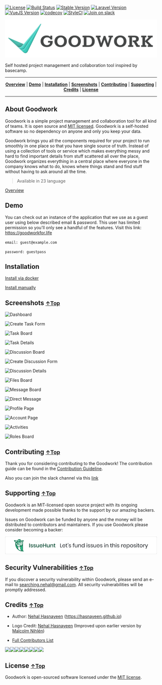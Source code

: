 [![License](http://img.shields.io/badge/license-MIT-brightgreen.svg)](https://github.com/iluminar/goodwork/blob/dev/LICENSE)
[![Build Status](https://travis-ci.org/iluminar/goodwork.svg?branch=dev)](https://travis-ci.org/iluminar/goodwork)
[![Stable Version](https://poser.pugx.org/iluminar/goodwork/v/stable)](https://github.com/iluminar/goodwork)
[![Laravel Version](https://img.shields.io/badge/Laravel-5.7-brightgreen.svg?style=flat)](https://github.com/laravel/laravel)
[![VueJS Version](https://img.shields.io/badge/vue-2.5.13-brightgreen.svg?style=flat)](https://github.com/vuejs/vue)
[![codecov](https://codecov.io/gh/iluminar/goodwork/branch/master/graph/badge.svg)](https://codecov.io/gh/iluminar/goodwork)
[![StyleCI](https://styleci.io/repos/81873619/shield?branch=dev&style=flat)](https://styleci.io/repos/81873619)
[![Join on slack](https://img.shields.io/badge/join%20on-slack-green.svg)](https://join.slack.com/t/iluminar/shared_invite/enQtNDY0Mzc3NDkwOTY1LTJhZTNiYmMxZmE4NGU5MTJhODI5OWMyNjc4ZmIyNDVhODRhMGUzNDU0MmM1OGRmZjBiYWM0NjcwNWRjMDJjNTA)

<img src="public/logos/logo.svg" alt="Goodwork" style="max-width:100%;">

Self hosted project management and collaboration tool inspired by basecamp.

<hr>
<p align="center">
<b><a href="#about-goodwork">Overview</a></b>
|
<b><a href="#demo">Demo</a></b>
|
<b><a href="#installation">Installation</a></b>
|
<b><a href="#screenshots-top">Screenshots</a></b>
|
<b><a href="#contributing-top">Contributing</a></b>
|
<b><a href="#supporting-top">Supporting</a></b>
|
<b><a href="#credits-top">Credits</a></b>
|
<b><a href="#license-top">License</a></b>
</p>

<hr>

## About Goodwork

Goodwork is a simple project management and collaboration tool for all kind of teams. It is open source and [MIT licensed](https://github.com/iluminar/goodwork/blob/dev/LICENSE). Goodwork is a self-hosted software so no dependency on anyone and only you keep your data.

Goodwork brings you all the components required for your project to run smoothly in one place so that you have single source of truth. Instead of using a collection of tools or service which makes everything messy and hard to find important details from stuff scattered all over the place, Goodwork organizes everything in a central place where everyone in the company knows what to do, knows where things stand and find stuff without having to ask around all the time.

> Available in 23 language

[Overview](https://github.com/iluminar/goodwork/wiki/Overview)

## Demo

You can check out an instance of the application that we use as a guest user using below described email & password. This user has limited permission so you'll only see a handful of the features. Visit this link: https://goodworkfor.life

`email: guest@example.com`

`password: guestpass`

## Installation

[Install via docker](https://github.com/iluminar/goodwork/wiki/Installation#setup-using-docker)

[Install manually](https://github.com/iluminar/goodwork/wiki/Installation#setup-usual-way-if-youre-not-using-docker)

## Screenshots <small>[↑Top](#about-goodwork)</small>

![Dashboard](https://i.imgur.com/oPlF1bi.png)

![Create Task Form](https://i.imgur.com/QlkS0IJ.png)

![Task Board](https://i.imgur.com/sfl2hLr.png)

![Task Details](https://i.imgur.com/J6wKeNL.png)

![Discussion Board](https://i.imgur.com/DgsIScx.png)

![Create Discussion Form](https://i.imgur.com/gHKGAjc.png)

![Discussion Details](https://i.imgur.com/NchQpJE.png)

![Files Board](https://i.imgur.com/iaQDmQR.png)

![Message Board](https://i.imgur.com/neakUm5.png)

![Direct Message](https://i.imgur.com/C3kbApV.png)

![Profile Page](https://i.imgur.com/MOS2k8l.png)

![Account Page](https://i.imgur.com/TelYaCs.png)

![Activities](https://i.imgur.com/FfYSOq1.png)

![Roles Board](https://i.imgur.com/87gbE0v.png)

## Contributing <small>[↑Top](#about-goodwork)</small>

Thank you for considering contributing to the Goodwork! The contribution guide can be found in the [Contribution Guideline](https://github.com/iluminar/goodwork/wiki/Contribution-Guideline).

Also you can join the slack channel via this [link](https://join.slack.com/t/iluminar/shared_invite/enQtNDY0Mzc3NDkwOTY1LTJhZTNiYmMxZmE4NGU5MTJhODI5OWMyNjc4ZmIyNDVhODRhMGUzNDU0MmM1OGRmZjBiYWM0NjcwNWRjMDJjNTA)

## Supporting <small>[↑Top](#about-goodwork)</small>

Goodwork is an MIT-licensed open source project with its ongoing development made possible thanks to the support by our amazing backers.

Issues on Goodwork can be funded by anyone and the money will be distributed to contributors and maintainers. If you use Goodwork please consider becoming a backer:

[![issuehunt-to-marktext](https://github.com/BoostIO/issuehunt-materials/raw/master/v1/issuehunt-button-v1.svg?sanitize=true)](https://issuehunt.io/repos/81873619)

## Security Vulnerabilities <small>[↑Top](#about-goodwork)</small>

If you discover a security vulnerability within Goodwork, please send an e-mail to searching.nehal@gmail.com. All security vulnerabilities will be promptly addressed.

## Credits <small>[↑Top](#about-goodwork)</small>

- Author: [Nehal Hasnayeen](https://github.com/Hasnayeen) (https://hasnayeen.github.io)

- Logo Credit: [Nehal Hasnayeen](https://github.com/Hasnayeen) (Improved upon earlier version by [Malcolm Nihlén](https://github.com/scriptcoded))

- [Full Contributors List](https://github.com/iluminar/goodwork/graphs/contributors)


[![](https://sourcerer.io/fame/Hasnayeen/iluminar/goodwork/images/0)](https://sourcerer.io/fame/Hasnayeen/iluminar/goodwork/links/0)[![](https://sourcerer.io/fame/Hasnayeen/iluminar/goodwork/images/1)](https://sourcerer.io/fame/Hasnayeen/iluminar/goodwork/links/1)[![](https://sourcerer.io/fame/Hasnayeen/iluminar/goodwork/images/2)](https://sourcerer.io/fame/Hasnayeen/iluminar/goodwork/links/2)[![](https://sourcerer.io/fame/Hasnayeen/iluminar/goodwork/images/3)](https://sourcerer.io/fame/Hasnayeen/iluminar/goodwork/links/3)[![](https://sourcerer.io/fame/Hasnayeen/iluminar/goodwork/images/4)](https://sourcerer.io/fame/Hasnayeen/iluminar/goodwork/links/4)[![](https://sourcerer.io/fame/Hasnayeen/iluminar/goodwork/images/5)](https://sourcerer.io/fame/Hasnayeen/iluminar/goodwork/links/5)[![](https://sourcerer.io/fame/Hasnayeen/iluminar/goodwork/images/6)](https://sourcerer.io/fame/Hasnayeen/iluminar/goodwork/links/6)[![](https://sourcerer.io/fame/Hasnayeen/iluminar/goodwork/images/7)](https://sourcerer.io/fame/Hasnayeen/iluminar/goodwork/links/7)

## License <small>[↑Top](#about-goodwork)</small>

Goodwork is open-sourced software licensed under the [MIT license](http://opensource.org/licenses/MIT).
